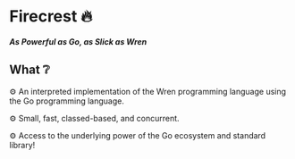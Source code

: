 # Firecrest 🔥

***As Powerful as Go, as Slick as Wren***

## What ❔

⚙️ An interpreted implementation of the Wren programming language using the Go programming language.

⚙️ Small, fast, classed-based, and concurrent.

⚙️ Access to the underlying power of the Go ecosystem and standard library!
